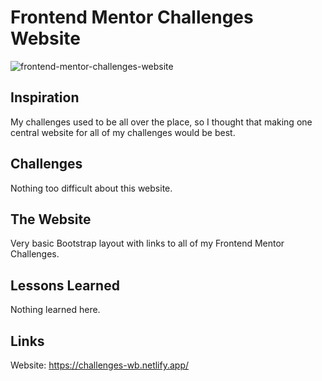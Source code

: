# Frontend Mentor Challenges Website

![frontend-mentor-challenges-website](https://github.com/user-attachments/assets/81d244d3-7570-4ce9-9106-ae413a8b1a24)

## Inspiration

My challenges used to be all over the place, so I thought that making one central website for all of my challenges would be best.

## Challenges

Nothing too difficult about this website.

## The Website

Very basic Bootstrap layout with links to all of my Frontend Mentor Challenges.

## Lessons Learned

Nothing learned here.

## Links

Website: https://challenges-wb.netlify.app/
